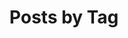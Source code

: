 ---
title: "Posts by Tag"
permalink: /tags/
layout: tags
author_profile: true
classes: wide
header:
  overlay_color: "#000"
  overlay_filter: "0.5"
  overlay_image: /assets/images/posts/events/eurobot2006/image012.jpg
  teaser: /assets/images/posts/events/eurobot2006/image012.jpg
  actions:
    - label: "🗃️ by Category"
      url: "/categories"
    - label: "📜 by Year"
      url: "/posts"
---